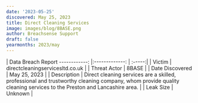 ```yaml
---
date: '2023-05-25'
discovered: May 25, 2023
title: Direct Cleaning Services
image: images/blog/8BASE.png
author: Breachsense Support
draft: false
yearmonths: 2023/may
---
```



| Data Breach Report
------------:     |:-------------:    | :-----:|
| Victim      | directcleaningservicesltd.co.uk      | 
| Threat Actor      | 8BASE      | 
| Date Discovered      | May 25, 2023      | 
| Description      | Direct cleaning services are a skilled, professional and trustworthy cleaning company, whom provide quality cleaning services to the Preston and Lancashire area.      | 
| Leak Size      | Unknown      | 

